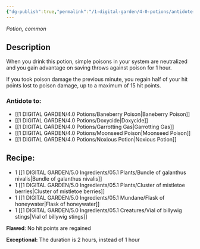 ```yaml
---
{"dg-publish":true,"permalink":"/1-digital-garden/4-0-potions/antidote-of-common-poisons/","tags":["potion","#yr1","common"]}
---
```


*Potion, common* 

## Description
When you drink this potion, simple poisons in your system are neutralized and you gain advantage on saving throws against poison for 1 hour. 

If you took poison damage the previous minute, you regain half of your hit points lost to poison damage, up to a maximum of 15 hit points.

### Antidote to: 
- [[1 DIGITAL GARDEN/4.0 Potions/Baneberry Poison\|Baneberry Poison]]
- [[1 DIGITAL GARDEN/4.0 Potions/Doxycide\|Doxycide]] 
- [[1 DIGITAL GARDEN/4.0 Potions/Garrotting Gas\|Garrotting Gas]] 
- [[1 DIGITAL GARDEN/4.0 Potions/Moonseed Poison\|Moonseed Poison]]
- [[1 DIGITAL GARDEN/4.0 Potions/Noxious Potion\|Noxious Potion]]

## Recipe:

- 1 [[1 DIGITAL GARDEN/5.0 Ingredients/05.1 Plants/Bundle of galanthus nivalis\|Bundle of galanthus nivalis]]
- 1 [[1 DIGITAL GARDEN/5.0 Ingredients/05.1 Plants/Cluster of mistletoe berries\|Cluster of mistletoe berries]]
- 1 [[1 DIGITAL GARDEN/5.0 Ingredients/05.1 Mundane/Flask of honeywater\|Flask of honeywater]]
- 1 [[1 DIGITAL GARDEN/5.0 Ingredients/05.1 Creatures/Vial of billywig stings\|Vial of billywig stings]]

**Flawed**:
No hit points are regained

**Exceptional:** 
The duration is 2 hours, instead of 1 hour